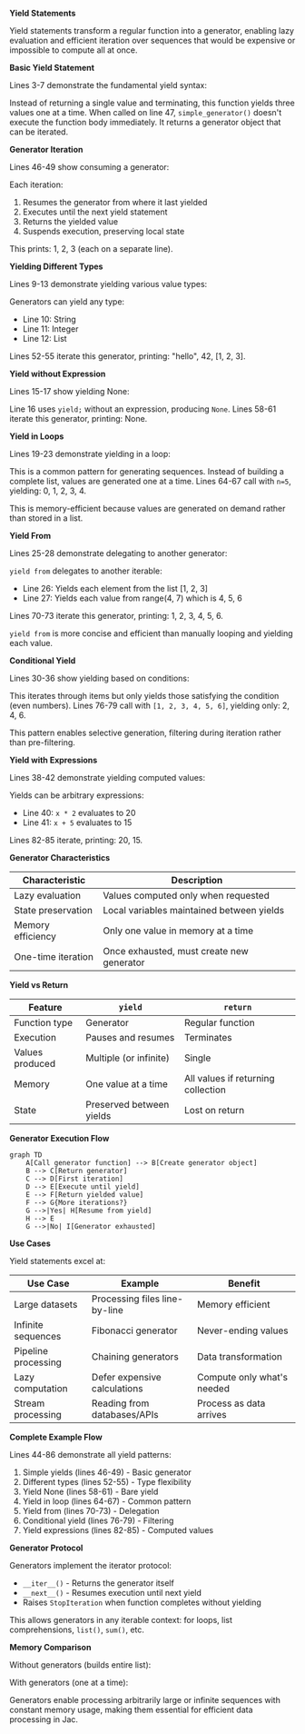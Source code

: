 **Yield Statements**

Yield statements transform a regular function into a generator, enabling lazy evaluation and efficient iteration over sequences that would be expensive or impossible to compute all at once.

**Basic Yield Statement**

Lines 3-7 demonstrate the fundamental yield syntax:


Instead of returning a single value and terminating, this function yields three values one at a time. When called on line 47, `simple_generator()` doesn't execute the function body immediately. It returns a generator object that can be iterated.

**Generator Iteration**

Lines 46-49 show consuming a generator:


Each iteration:
1. Resumes the generator from where it last yielded
2. Executes until the next yield statement
3. Returns the yielded value
4. Suspends execution, preserving local state

This prints: 1, 2, 3 (each on a separate line).

**Yielding Different Types**

Lines 9-13 demonstrate yielding various value types:


Generators can yield any type:
- Line 10: String
- Line 11: Integer
- Line 12: List

Lines 52-55 iterate this generator, printing: "hello", 42, [1, 2, 3].

**Yield without Expression**

Lines 15-17 show yielding None:


Line 16 uses `yield;` without an expression, producing `None`. Lines 58-61 iterate this generator, printing: None.

**Yield in Loops**

Lines 19-23 demonstrate yielding in a loop:


This is a common pattern for generating sequences. Instead of building a complete list, values are generated one at a time. Lines 64-67 call with `n=5`, yielding: 0, 1, 2, 3, 4.

This is memory-efficient because values are generated on demand rather than stored in a list.

**Yield From**

Lines 25-28 demonstrate delegating to another generator:


`yield from` delegates to another iterable:
- Line 26: Yields each element from the list [1, 2, 3]
- Line 27: Yields each value from range(4, 7) which is 4, 5, 6

Lines 70-73 iterate this generator, printing: 1, 2, 3, 4, 5, 6.

`yield from` is more concise and efficient than manually looping and yielding each value.

**Conditional Yield**

Lines 30-36 show yielding based on conditions:


This iterates through items but only yields those satisfying the condition (even numbers). Lines 76-79 call with `[1, 2, 3, 4, 5, 6]`, yielding only: 2, 4, 6.

This pattern enables selective generation, filtering during iteration rather than pre-filtering.

**Yield with Expressions**

Lines 38-42 demonstrate yielding computed values:


Yields can be arbitrary expressions:
- Line 40: `x * 2` evaluates to 20
- Line 41: `x + 5` evaluates to 15

Lines 82-85 iterate, printing: 20, 15.

**Generator Characteristics**

| Characteristic | Description |
|----------------|-------------|
| Lazy evaluation | Values computed only when requested |
| State preservation | Local variables maintained between yields |
| Memory efficiency | Only one value in memory at a time |
| One-time iteration | Once exhausted, must create new generator |

**Yield vs Return**

| Feature | `yield` | `return` |
|---------|---------|----------|
| Function type | Generator | Regular function |
| Execution | Pauses and resumes | Terminates |
| Values produced | Multiple (or infinite) | Single |
| Memory | One value at a time | All values if returning collection |
| State | Preserved between yields | Lost on return |

**Generator Execution Flow**

```mermaid
graph TD
    A[Call generator function] --> B[Create generator object]
    B --> C[Return generator]
    C --> D[First iteration]
    D --> E[Execute until yield]
    E --> F[Return yielded value]
    F --> G{More iterations?}
    G -->|Yes| H[Resume from yield]
    H --> E
    G -->|No| I[Generator exhausted]
```

**Use Cases**

Yield statements excel at:

| Use Case | Example | Benefit |
|----------|---------|---------|
| Large datasets | Processing files line-by-line | Memory efficient |
| Infinite sequences | Fibonacci generator | Never-ending values |
| Pipeline processing | Chaining generators | Data transformation |
| Lazy computation | Defer expensive calculations | Compute only what's needed |
| Stream processing | Reading from databases/APIs | Process as data arrives |

**Complete Example Flow**

Lines 44-86 demonstrate all yield patterns:

1. Simple yields (lines 46-49) - Basic generator
2. Different types (lines 52-55) - Type flexibility
3. Yield None (lines 58-61) - Bare yield
4. Yield in loop (lines 64-67) - Common pattern
5. Yield from (lines 70-73) - Delegation
6. Conditional yield (lines 76-79) - Filtering
7. Yield expressions (lines 82-85) - Computed values

**Generator Protocol**

Generators implement the iterator protocol:
- `__iter__()` - Returns the generator itself
- `__next__()` - Resumes execution until next yield
- Raises `StopIteration` when function completes without yielding

This allows generators in any iterable context: for loops, list comprehensions, `list()`, `sum()`, etc.

**Memory Comparison**

Without generators (builds entire list):

With generators (one at a time):

Generators enable processing arbitrarily large or infinite sequences with constant memory usage, making them essential for efficient data processing in Jac.
